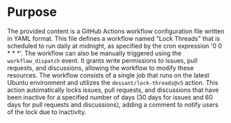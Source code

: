 # Purpose
The provided content is a GitHub Actions workflow configuration file written in YAML format. This file defines a workflow named "Lock Threads" that is scheduled to run daily at midnight, as specified by the cron expression '0 0 * * *'. The workflow can also be manually triggered using the `workflow_dispatch` event. It grants write permissions to issues, pull requests, and discussions, allowing the workflow to modify these resources. The workflow consists of a single job that runs on the latest Ubuntu environment and utilizes the `dessant/lock-threads@v5` action. This action automatically locks issues, pull requests, and discussions that have been inactive for a specified number of days (30 days for issues and 60 days for pull requests and discussions), adding a comment to notify users of the lock due to inactivity.
